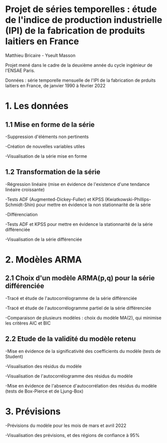 # Projet de séries temporelles : étude de l'indice de production industrielle (IPI) de la fabrication de produits laitiers en France

Matthieu Bricaire - Yseult Masson

Projet mené dans le cadre de la deuxième année du cycle ingénieur de l'ENSAE Paris.

Données : série temporelle mensuelle de l'IPI de la fabrication de prduits laitiers en France, de janvier 1990 à février 2022

# 1. Les données

## 1.1 Mise en forme de la série

-Suppression d'éléments non pertinents

-Création de nouvelles variables utiles

-Visualisation de la série mise en forme

## 1.2 Transformation de la série

-Régression linéaire (mise en évidence de l'existence d'une tendance linéaire croissante)

-Tests ADF (Augmented-Dickey-Fuller) et KPSS (Kwiatkowski-Phillips-Schmidt-Shin) pour mettre en évidence la non stationnarité de la série

-Différenciation

-Tests ADF et KPSS pour mettre en évidence la stationnarité de la série différenciée

-Visualisation de la série différenciée

# 2. Modèles ARMA

## 2.1 Choix d'un modèle ARMA(p,q) pour la série différenciée

-Tracé et étude de l'autocorrélogramme de la série différenciée

-Tracé et étude de l'autocorrélogramme partiel de la série différenciée

-Comparaison de plusieurs modèles : choix du modèle MA(2), qui minimise les critères AIC et BIC

## 2.2 Etude de la validité du modèle retenu

-Mise en évidence de la significativité des coefficients du modèle (tests de Student)

-Visualisation des résidus du modèle

-Visualisation de l'autocorrélogramme des résidus du modèle

-Mise en évidence de l'absence d'autocorrélation des résidus du modèle (tests de Box-Pierce et de Ljung-Box)

# 3. Prévisions

-Prévisions du modèle pour les mois de mars et avril 2022

-Visualisation des prévisions, et des régions de confiance à 95%
